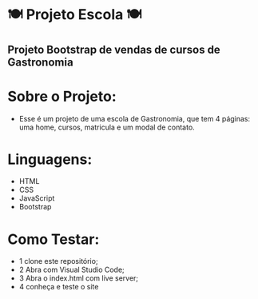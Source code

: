 # 🍽️ Projeto Escola 🍽️
## Projeto Bootstrap de vendas de cursos de Gastronomia

# Sobre o Projeto:
- Esse é um projeto de uma escola de Gastronomia, que tem 4 páginas: uma home, cursos, matricula e um modal de contato.

# Linguagens:
- HTML
- CSS
- JavaScript
- Bootstrap

# Como Testar:
- 1 clone este repositório;
- 2 Abra com Visual Studio Code;
- 3 Abra o index.html com live server;
- 4 conheça e teste o site
